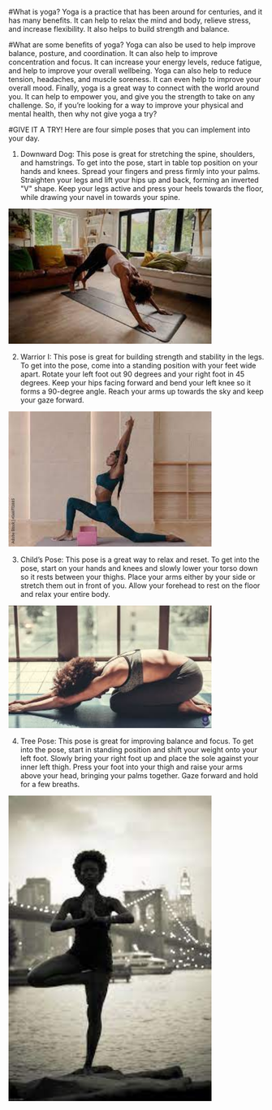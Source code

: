 #What is yoga?
Yoga is a practice that has been around for centuries, and it has many benefits. It can help to relax the mind and body, relieve stress, and increase flexibility. It also helps to build strength and balance.

#What are some benefits of yoga?
Yoga can also be used to help improve balance, posture, and coordination. It can also help to improve concentration and focus.
It can increase your energy levels, reduce fatigue, and help to improve your overall wellbeing. 
Yoga can also help to reduce tension, headaches, and muscle soreness. It can even help to improve your overall mood.
Finally, yoga is a great way to connect with the world around you. It can help to empower you, and give you the strength to take on any challenge.
So, if you’re looking for a way to improve your physical and mental health, then why not give yoga a try?

#GIVE IT A TRY! Here are four simple poses that you can implement into your day.

1. Downward Dog: This pose is great for stretching the spine, shoulders, and hamstrings. To get into the pose, start in table top position on your hands and knees. Spread your fingers and press firmly into your palms. Straighten your legs and lift your hips up and back, forming an inverted "V" shape. Keep your legs active and press your heels towards the floor, while drawing your navel in towards your spine.

<img src="downdog.jpg" width="400">

2. Warrior I: This pose is great for building strength and stability in the legs. To get into the pose, come into a standing position with your feet wide apart. Rotate your left foot out 90 degrees and your right foot in 45 degrees. Keep your hips facing forward and bend your left knee so it forms a 90-degree angle. Reach your arms up towards the sky and keep your gaze forward.

<img src="warrior1.jpg" width="400">

3. Child’s Pose: This pose is a great way to relax and reset. To get into the pose, start on your hands and knees and slowly lower your torso down so it rests between your thighs. Place your arms either by your side or stretch them out in front of you. Allow your forehead to rest on the floor and relax your entire body.

<img src="childspose.jpg" width="400">

4. Tree Pose: This pose is great for improving balance and focus. To get into the pose, start in standing position and shift your weight onto your left foot. Slowly bring your right foot up and place the sole against your inner left thigh. Press your foot into your thigh and raise your arms above your head, bringing your palms together. Gaze forward and hold for a few breaths.

<img src="treepose.jpg" width="400">

